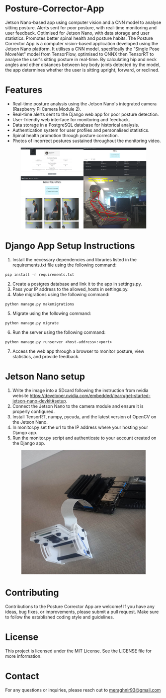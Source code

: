 # Posture-Corrector-App
Jetson Nano-based app using computer vision and a CNN model to analyse sitting posture. Alerts sent for poor posture, with real-time monitoring and user feedback. Optimised for Jetson Nano, with data storage and user statistics. Promotes better spinal health and posture habits.
The Posture Corrector App is a computer vision-based application developed using the Jetson Nano platform. It utilises a CNN model, specifically the "Single Pose MoveNet" model from TensorFlow, optimised to ONNX then TensorRT to analyse the user's sitting posture in real-time. By calculating hip and neck angles and other distances between key body joints detected by the model, the app determines whether the user is sitting upright, forward, or reclined.

# Features
- Real-time posture analysis using the Jetson Nano's integrated camera (Raspberry Pi Camera Module 2).
- Real-time alerts sent to the Django web app for poor posture detection.
- User-friendly web interface for monitoring and feedback.
- Data storage in a PostgreSQL database for historical analysis.
- Authentication system for user profiles and personalised statistics.
- Spinal health promotion through posture correction.
- Photos of incorrect postures sustained throughout the monitoring video.
<div style="display: flex; justify-content: center;">
  <img src="https://github.com/R40835/Posture-Corrector-App/blob/main/assets/dashboard.png?raw=true" style="width: 40%;">
  <img src="https://github.com/R40835/Posture-Corrector-App/blob/main/assets/history.png?raw=true" style="width: 40%;">
</div>
<div style="display: flex; justify-content: center;">
  <img src="https://github.com/R40835/posture-corrector-app/blob/main/assets/detections.PNG?raw=true" style="width: 40%;">
  <img src="https://github.com/R40835/Posture-Corrector-App/blob/main/assets/detection2.png?raw=true" style="width: 40%;">
</div>

# Django App Setup Instructions
1. Install the necessary dependencies and libraries listed in the requirements.txt file using the following command:
```
pip install -r requirements.txt
```
2. Create a postgres database and link it to the app in settings.py.
3. Pass your IP address to the allowed_hosts in settings.py.
4. Make migrations using the following command: 
```
python manage.py makemigrations
```
5. Migrate using the following command: 
```
python manage.py migrate
```
6. Run the server using the following command: 
```
python manage.py runserver <host-address>:<port>
```
7. Access the web app through a browser to monitor posture, view statistics, and provide feedback.
  
# Jetson Nano setup
1. Write the image into a SDcard following the instruction from nvidia website https://developer.nvidia.com/embedded/learn/get-started-jetson-nano-devkit#setup.
2. Connect the Jetson Nano to the camera module and ensure it is properly configured.
3. Install TensorRT, numpy, pycuda, and the latest version of OpenCV on the Jetson Nano.
4. In monitor.py set the url to the IP address where your hosting your Django app.
5. Run the monitor.py script and authenticate to your account created on the Django app.
<p align="center">
  <img src="https://github.com/R40835/Posture-Corrector-App/blob/main/assets/hardware.jpg?raw=true" width="400" height="400" />
</p>

# Contributing
Contributions to the Posture Corrector App are welcome! If you have any ideas, bug fixes, or improvements, please submit a pull request. Make sure to follow the established coding style and guidelines.

# License
This project is licensed under the MIT License. See the LICENSE file for more information.

# Contact
For any questions or inquiries, please reach out to meraghnir93@gmail.com

